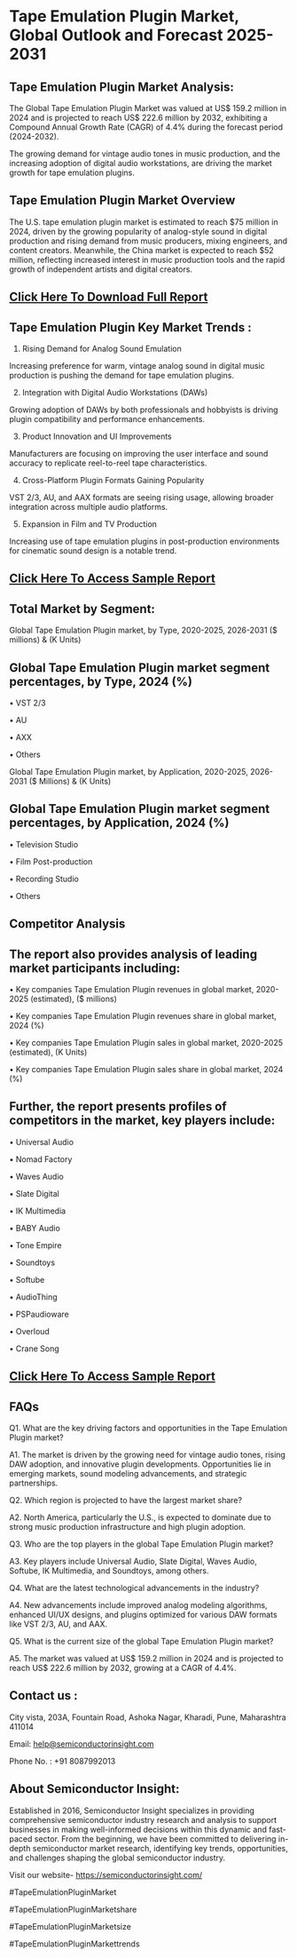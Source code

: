 Tape Emulation Plugin Market, Global Outlook and Forecast 2025-2031
=
Tape Emulation Plugin Market Analysis:
-
The Global Tape Emulation Plugin Market was valued at US$ 159.2 million in 2024 and is projected to reach US$ 222.6 million by 2032, exhibiting a Compound Annual Growth Rate (CAGR) of 4.4% during the forecast period (2024-2032).

The growing demand for vintage audio tones in music production, and the increasing adoption of digital audio workstations, are driving the market growth for tape emulation plugins.

Tape Emulation Plugin Market Overview
-
The U.S. tape emulation plugin market is estimated to reach $75 million in 2024, driven by the growing popularity of analog-style sound in digital production and rising demand from music producers, mixing engineers, and content creators. Meanwhile, the China market is expected to reach $52 million, reflecting increased interest in music production tools and the rapid growth of independent artists and digital creators.

[Click Here To Download Full Report](https://semiconductorinsight.com/report/tape-emulation-plugin-market/)
-
Tape Emulation Plugin Key Market Trends  :
-
1.	Rising Demand for Analog Sound Emulation

Increasing preference for warm, vintage analog sound in digital music production is pushing the demand for tape emulation plugins.

2.	Integration with Digital Audio Workstations (DAWs)

Growing adoption of DAWs by both professionals and hobbyists is driving plugin compatibility and performance enhancements.

3.	Product Innovation and UI Improvements

Manufacturers are focusing on improving the user interface and sound accuracy to replicate reel-to-reel tape characteristics.

4.	Cross-Platform Plugin Formats Gaining Popularity

VST 2/3, AU, and AAX formats are seeing rising usage, allowing broader integration across multiple audio platforms.

5.	Expansion in Film and TV Production

Increasing use of tape emulation plugins in post-production environments for cinematic sound design is a notable trend.

[Click Here To Access Sample Report](https://semiconductorinsight.com/download-sample-report/?product_id=88151)
-
Total Market by Segment:
-
Global Tape Emulation Plugin market, by Type, 2020-2025, 2026-2031 ($ millions) & (K Units)

Global Tape Emulation Plugin market segment percentages, by Type, 2024 (%)
-
•	VST 2/3

•	AU

•	AXX

•	Others

Global Tape Emulation Plugin market, by Application, 2020-2025, 2026-2031 ($ Millions) & (K Units)

Global Tape Emulation Plugin market segment percentages, by Application, 2024 (%)
-
•	Television Studio

•	Film Post-production

•	Recording Studio

•	Others

Competitor Analysis
-
The report also provides analysis of leading market participants including:
-
•	Key companies Tape Emulation Plugin revenues in global market, 2020-2025 (estimated), ($ millions)

•	Key companies Tape Emulation Plugin revenues share in global market, 2024 (%)

•	Key companies Tape Emulation Plugin sales in global market, 2020-2025 (estimated), (K Units)

•	Key companies Tape Emulation Plugin sales share in global market, 2024 (%)

Further, the report presents profiles of competitors in the market, key players include:
-
•	Universal Audio

•	Nomad Factory

•	Waves Audio

•	Slate Digital

•	IK Multimedia

•	BABY Audio

•	Tone Empire

•	Soundtoys

•	Softube

•	AudioThing

•	PSPaudioware

•	Overloud

•	Crane Song

[Click Here To Access Sample Report](https://semiconductorinsight.com/download-sample-report/?product_id=88151)
-
FAQs
-
Q1. What are the key driving factors and opportunities in the Tape Emulation Plugin market?

A1. The market is driven by the growing need for vintage audio tones, rising DAW adoption, and innovative plugin developments. Opportunities lie in emerging markets, sound modeling advancements, and strategic partnerships.

Q2. Which region is projected to have the largest market share?

A2. North America, particularly the U.S., is expected to dominate due to strong music production infrastructure and high plugin adoption.

Q3. Who are the top players in the global Tape Emulation Plugin market?

A3. Key players include Universal Audio, Slate Digital, Waves Audio, Softube, IK Multimedia, and Soundtoys, among others.

Q4. What are the latest technological advancements in the industry?

A4. New advancements include improved analog modeling algorithms, enhanced UI/UX designs, and plugins optimized for various DAW formats like VST 2/3, AU, and AAX.

Q5. What is the current size of the global Tape Emulation Plugin market?

A5. The market was valued at US$ 159.2 million in 2024 and is projected to reach US$ 222.6 million by 2032, growing at a CAGR of 4.4%.

Contact us : 
-
City vista, 203A, Fountain Road, Ashoka Nagar, Kharadi, Pune, Maharashtra 411014

Email: help@semiconductorinsight.com

Phone No. : +91 8087992013

About Semiconductor Insight:
-
Established in 2016, Semiconductor Insight specializes in providing comprehensive semiconductor industry research and analysis to support businesses in making well-informed decisions within this dynamic and fast-paced sector. From the beginning, we have been committed to delivering in-depth semiconductor market research, identifying key trends, opportunities, and challenges shaping the global semiconductor industry.

Visit our website- https://semiconductorinsight.com/

#TapeEmulationPluginMarket 

#TapeEmulationPluginMarketshare

#TapeEmulationPluginMarketsize

#TapeEmulationPluginMarkettrends 
 
 

